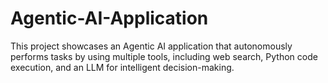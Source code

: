 # Agentic-AI-Application
This project showcases an Agentic AI application that autonomously performs tasks by using multiple tools, including web search, Python code execution, and an LLM for intelligent decision-making.
